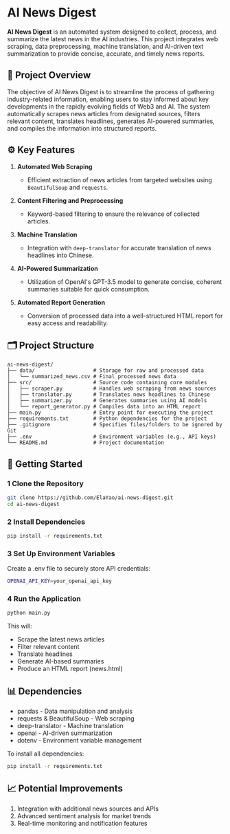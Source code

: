 # AI News Digest

**AI News Digest** is an automated system designed to collect, process, and summarize the latest news in the AI industries. This project integrates web scraping, data preprocessing, machine translation, and AI-driven text summarization to provide concise, accurate, and timely news reports.

## 📌 Project Overview

The objective of AI News Digest is to streamline the process of gathering industry-related information, enabling users to stay informed about key developments in the rapidly evolving fields of Web3 and AI. The system automatically scrapes news articles from designated sources, filters relevant content, translates headlines, generates AI-powered summaries, and compiles the information into structured reports.

## ⚙️ Key Features

1. **Automated Web Scraping**  
   - Efficient extraction of news articles from targeted websites using `BeautifulSoup` and `requests`.

2. **Content Filtering and Preprocessing**  
   - Keyword-based filtering to ensure the relevance of collected articles.

3. **Machine Translation**  
   - Integration with `deep-translator` for accurate translation of news headlines into Chinese.

4. **AI-Powered Summarization**  
   - Utilization of OpenAI's GPT-3.5 model to generate concise, coherent summaries suitable for quick consumption.

5. **Automated Report Generation**  
   - Conversion of processed data into a well-structured HTML report for easy access and readability.

## 🗂️ Project Structure

```
ai-news-digest/
├── data/                   # Storage for raw and processed data
│   └── summarized_news.csv # Final processed news data
├── src/                    # Source code containing core modules
│   ├── scraper.py          # Handles web scraping from news sources
│   ├── translator.py       # Translates news headlines to Chinese
│   ├── summarizer.py       # Generates summaries using AI models
│   └── report_generator.py # Compiles data into an HTML report
├── main.py                 # Entry point for executing the project
├── requirements.txt        # Python dependencies for the project
├── .gitignore              # Specifies files/folders to be ignored by Git
├── .env                    # Environment variables (e.g., API keys)
└── README.md               # Project documentation
```
   

## 🚀 Getting Started

### 1️ Clone the Repository

```bash
git clone https://github.com/ElaYao/ai-news-digest.git
cd ai-news-digest
```

### 2 Install Dependencies
```bash
pip install -r requirements.txt
```

### 3 Set Up Environment Variables
Create a .env file to securely store API credentials:
```bash
OPENAI_API_KEY=your_openai_api_key
```

### 4 Run the Application
```bash
python main.py
```

This will:

- Scrape the latest news articles
- Filter relevant content  
- Translate headlines  
- Generate AI-based summaries  
- Produce an HTML report (news.html)  

## 📊 Dependencies
- pandas - Data manipulation and analysis
- requests & BeautifulSoup - Web scraping
- deep-translator - Machine translation
- openai - AI-driven summarization
- dotenv - Environment variable management

To install all dependencies:
```bash
pip install -r requirements.txt
```

## 📈 Potential Improvements
1. Integration with additional news sources and APIs
2. Advanced sentiment analysis for market trends
3. Real-time monitoring and notification features


